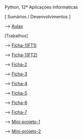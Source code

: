 Python, 12º Aplicaçoes Informaticas

[ Sumários / Desenvolvimentos ]

--> [Aulas](aulas.md)

[Trabalhos]

--> [Ficha-1(FT1)](Pseudo_Fluxo01.jpeg)

--> [Ficha-1(FT2)](Pseudo_Fluxo02.jpeg)

--> [Ficha-2](ficha2.py)

--> [Ficha-3](ficha3.py)

--> [Ficha-4](ficha4(turtle).py)

--> [Ficha-5](ficha5(turtle).py)

--> [Ficha-6](ficha6.py)

--> [Ficha-7](ficha7.py)

--> [Mini-projeto-1](mini-projeto-papeltesoura.py)

--> [Mini-projeto-2](mini-projeto-forca.py)

